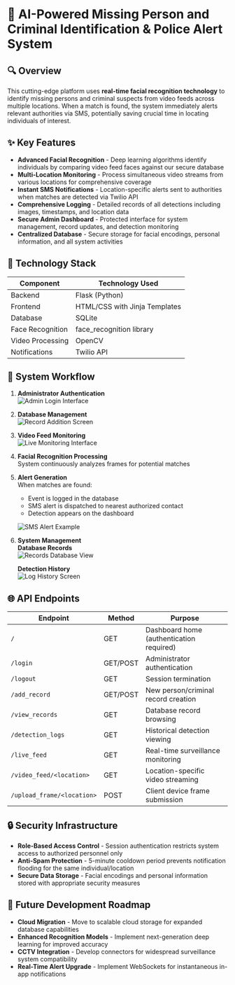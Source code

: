 # 📌 AI-Powered Missing Person and Criminal Identification & Police Alert System

## 🔍 Overview
This cutting-edge platform uses **real-time facial recognition technology** to identify missing persons and criminal suspects from video feeds across multiple locations. When a match is found, the system immediately alerts relevant authorities via SMS, potentially saving crucial time in locating individuals of interest.

## ✨ Key Features

- **Advanced Facial Recognition** - Deep learning algorithms identify individuals by comparing video feed faces against our secure database
- **Multi-Location Monitoring** - Process simultaneous video streams from various locations for comprehensive coverage
- **Instant SMS Notifications** - Location-specific alerts sent to authorities when matches are detected via Twilio API
- **Comprehensive Logging** - Detailed records of all detections including images, timestamps, and location data
- **Secure Admin Dashboard** - Protected interface for system management, record updates, and detection monitoring
- **Centralized Database** - Secure storage for facial encodings, personal information, and all system activities

## 🚀 Technology Stack

| Component | Technology Used |
|-----------|-----------------|
| Backend | Flask (Python) |
| Frontend | HTML/CSS with Jinja Templates |
| Database | SQLite |
| Face Recognition | face_recognition library |
| Video Processing | OpenCV |
| Notifications | Twilio API |

## 🔄 System Workflow

1. **Administrator Authentication**  
   ![Admin Login Interface](https://github.com/user-attachments/assets/095d9220-554d-409d-a4bc-53c9397c2a9d)

2. **Database Management**  
   ![Record Addition Screen](https://github.com/user-attachments/assets/44d164ab-0c13-46e5-b1f9-047668bec2c0)

3. **Video Feed Monitoring**  
   ![Live Monitoring Interface](https://github.com/user-attachments/assets/e8c7761b-26b2-4d79-936b-495ba10cb02e)

4. **Facial Recognition Processing**  
   System continuously analyzes frames for potential matches

5. **Alert Generation**  
   When matches are found:
   - Event is logged in the database
   - SMS alert is dispatched to nearest authorized contact
   - Detection appears on the dashboard

   ![SMS Alert Example](https://github.com/user-attachments/assets/9f42b4e4-389b-4fbd-9e4e-09527a2537ec)

6. **System Management**  
   **Database Records**  
   ![Records Database View](https://github.com/user-attachments/assets/2b94a1f7-5932-4ad8-8dbc-b8f74610493a)  

   **Detection History**  
   ![Log History Screen](https://github.com/user-attachments/assets/aff5a715-1a8d-4b42-aa71-978bf2631b64)

## 🌐 API Endpoints

| Endpoint | Method | Purpose |
|----------|--------|---------|
| `/` | GET | Dashboard home (authentication required) |
| `/login` | GET/POST | Administrator authentication |
| `/logout` | GET | Session termination |
| `/add_record` | GET/POST | New person/criminal record creation |
| `/view_records` | GET | Database record browsing |
| `/detection_logs` | GET | Historical detection viewing |
| `/live_feed` | GET | Real-time surveillance monitoring |
| `/video_feed/<location>` | GET | Location-specific video streaming |
| `/upload_frame/<location>` | POST | Client device frame submission |

## 🔒 Security Infrastructure

- **Role-Based Access Control** - Session authentication restricts system access to authorized personnel only
- **Anti-Spam Protection** - 5-minute cooldown period prevents notification flooding for the same individual/location
- **Secure Data Storage** - Facial encodings and personal information stored with appropriate security measures

## 🚀 Future Development Roadmap

- **Cloud Migration** - Move to scalable cloud storage for expanded database capabilities
- **Enhanced Recognition Models** - Implement next-generation deep learning for improved accuracy
- **CCTV Integration** - Develop connectors for widespread surveillance system compatibility
- **Real-Time Alert Upgrade** - Implement WebSockets for instantaneous in-app notifications
